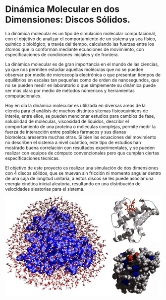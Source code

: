 # Dinámica Molecular en dos Dimensiones: Discos Sólidos.

La dinámica molecular es un tipo de simulación molecular computacional, con el objetivo de analizar el comportamiento de un sistema ya sea físico, químico o biológico; a través del tiempo, calculando las fuerzas entre los átomos que lo conforman mediante ecuaciones de movimiento, con específicaciones de condiciones iniciales y de frontera. 

La dinámica molecular es de gran importancia en el mundo de las ciencias, ya que nos permiten estudiar aquellas moléculas que no se pueden observar por medio de microscopía electrónica o que presentan tiempos de equilibrios en escalas tan pequeñas como de orden de nanosegundos, que no se pueden medir en laboratorio o que simplemente su dinámica puede ser más clara por medio de métodos númericos y herramientas computacionales. 

Hoy en día la dinámica molecular es utilizada en diversas areas de la ciencia para el análisis de muchos distintos sitemas fisicoquimicos de interés, entre ellos, se pueden mencionar estudios para cambios de fase, solubilidad de moléculas, viscosidad de líquidos, describir el comportamiento de una proteína o móleculas complejas, permite medir la fuerza de interacción entre posibles fármacos y sus dianas biomolecularesentre muchas otras. Si bien las ecuaciones del movimiento no describen el sistema a nivel cuántico, este tipo de estudios han mostrado buena correlación con resultados experimentales, y se pueden realizar con equipos de cómputo convencionales pero que cumplan ciertas específicaciones técnicas. 

El objetivo de este proyecto es realizar una simulación de dos dimensiones con 4 discos sólidos, que se muevan sin fricción ni momento angular dentro de una caja de longitud unitaria, a estos discos se les puede asociar una energía cinética inicial aleatoria, resultando en una distribución de velocidades aleatorias para el sistema.

![Dinámica Molecular](imagenes/dinamicamolecular.jpg)
